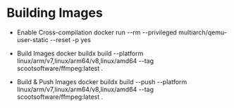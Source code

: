 # Building Images

 - Enable Cross-compilation
    docker run --rm --privileged multiarch/qemu-user-static --reset -p yes

 - Build Images
    docker buildx build --platform linux/arm/v7,linux/arm64/v8,linux/amd64 --tag scootsoftware/ffmpeg:latest .

 - Build & Push Images
    docker buildx build --push --platform linux/arm/v7,linux/arm64/v8,linux/amd64 --tag scootsoftware/ffmpeg:latest .

